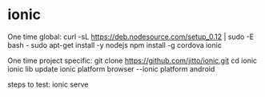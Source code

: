 # ionic

One time global:
curl -sL https://deb.nodesource.com/setup_0.12 | sudo -E bash -
sudo apt-get install -y nodejs
npm install -g cordova ionic

One time project specific:
git clone https://github.com/jitto/ionic.git
cd ionic
ionic lib update
ionic platform browser
--ionic platform android

steps to test:
ionic serve
